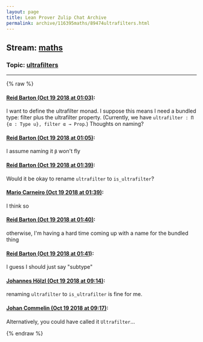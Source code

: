 ```yaml
---
layout: page
title: Lean Prover Zulip Chat Archive 
permalink: archive/116395maths/89474ultrafilters.html
---
```


## Stream: [maths](index.html)
### Topic: [ultrafilters](89474ultrafilters.html)

---


{% raw %}
#### [ Reid Barton (Oct 19 2018 at 01:03)](https://leanprover.zulipchat.com/#narrow/stream/116395-maths/topic/ultrafilters/near/136077666):
I want to define the ultrafilter monad. I suppose this means I need a bundled type: filter plus the ultrafilter property. (Currently, we have `ultrafilter : Π {α : Type u}, filter α → Prop`.) Thoughts on naming?

#### [ Reid Barton (Oct 19 2018 at 01:05)](https://leanprover.zulipchat.com/#narrow/stream/116395-maths/topic/ultrafilters/near/136077752):
I assume naming it `β` won't fly

#### [ Reid Barton (Oct 19 2018 at 01:39)](https://leanprover.zulipchat.com/#narrow/stream/116395-maths/topic/ultrafilters/near/136079204):
Would it be okay to rename `ultrafilter` to `is_ultrafilter`?

#### [ Mario Carneiro (Oct 19 2018 at 01:39)](https://leanprover.zulipchat.com/#narrow/stream/116395-maths/topic/ultrafilters/near/136079213):
I think so

#### [ Reid Barton (Oct 19 2018 at 01:40)](https://leanprover.zulipchat.com/#narrow/stream/116395-maths/topic/ultrafilters/near/136079266):
otherwise, I'm having a hard time coming up with a name for the bundled thing

#### [ Reid Barton (Oct 19 2018 at 01:41)](https://leanprover.zulipchat.com/#narrow/stream/116395-maths/topic/ultrafilters/near/136079285):
I guess I should just say "subtype"

#### [ Johannes Hölzl (Oct 19 2018 at 09:14)](https://leanprover.zulipchat.com/#narrow/stream/116395-maths/topic/ultrafilters/near/136094257):
renaming `ultrafilter` to `is_ultrafilter` is fine for me.

#### [ Johan Commelin (Oct 19 2018 at 09:17)](https://leanprover.zulipchat.com/#narrow/stream/116395-maths/topic/ultrafilters/near/136094337):
Alternatively, you could have called it `Ultrafilter`...


{% endraw %}
